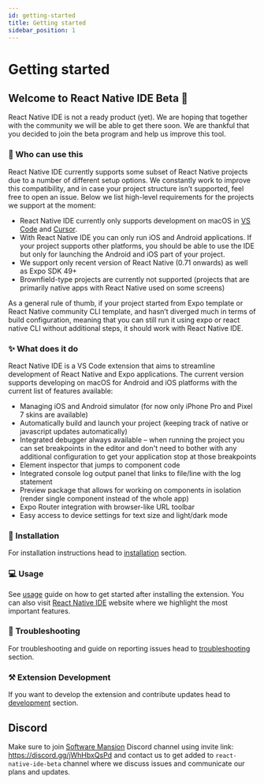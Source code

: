```yaml
---
id: getting-started
title: Getting started
sidebar_position: 1
---
```


# Getting started

## Welcome to React Native IDE Beta 🎉

React Native IDE is not a ready product (yet).
We are hoping that together with the community we will be able to get there soon.
We are thankful that you decided to join the beta program and help us improve this tool.

### 🚧 Who can use this

React Native IDE currently supports some subset of React Native projects due to a number of different setup options.
We constantly work to improve this compatibility, and in case your project structure isn’t supported, feel free to open an issue.
Below we list high-level requirements for the projects we support at the moment:

- React Native IDE currently only supports development on macOS in [VS Code](https://code.visualstudio.com/) and [Cursor](https://cursor.sh/).
- With React Native IDE you can only run iOS and Android applications. If your project supports other platforms, you should be able to use the IDE but only for launching the Android and iOS part of your project.
- We support only recent version of React Native (0.71 onwards) as well as Expo SDK 49+
- Brownfield-type projects are currently not supported (projects that are primarily native apps with React Native used on some screens)

As a general rule of thumb, if your project started from Expo template or React Native community CLI template, and hasn’t diverged much in terms of build configuration, meaning that you can still run it using expo or react native CLI without additional steps, it should work with React Native IDE.

### ✨ What does it do

React Native IDE is a VS Code extension that aims to streamline development of React Native and Expo applications.
The current version supports developing on macOS for Android and iOS platforms with the current list of features available:

- Managing iOS and Android simulator (for now only iPhone Pro and Pixel 7 skins are available)
- Automatically build and launch your project (keeping track of native or javascript updates automatically)
- Integrated debugger always available – when running the project you can set breakpoints in the editor and don't need to bother with any additional configuration to get your application stop at those breakpoints
- Element inspector that jumps to component code
- Integrated console log output panel that links to file/line with the log statement
- Preview package that allows for working on components in isolation (render single component instead of the whole app)
- Expo Router integration with browser-like URL toolbar
- Easy access to device settings for text size and light/dark mode

### 💽 Installation

For installation instructions head to [installation](./installation.md) section.

### 💻 Usage

See [usage](./usage.md) guide on how to get started after installing the extension. You can also visit [React Native IDE](https://ide.swmansion.com) website where we highlight the most important features.

### 🐛 Troubleshooting

For troubleshooting and guide on reporting issues head to [troubleshooting](./troubleshooting.md) section.

### ⚒️ Extension Development

If you want to develop the extension and contribute updates head to [development](./development.md) section.

## Discord

Make sure to join [Software Mansion](https://swmansion.com) Discord channel using invite link: https://discord.gg/jWhHbxQsPd and contact us to get added to `react-native-ide-beta` channel where we discuss issues and communicate our plans and updates.
